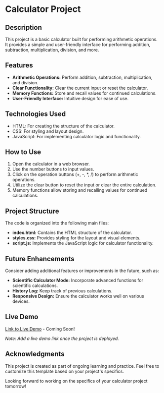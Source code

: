 # Calculator Project

## Description
This project is a basic calculator built for performing arithmetic operations. It provides a simple and user-friendly interface for performing addition, subtraction, multiplication, division, and more.

## Features
- **Arithmetic Operations:** Perform addition, subtraction, multiplication, and division.
- **Clear Functionality:** Clear the current input or reset the calculator.
- **Memory Functions:** Store and recall values for continued calculations.
- **User-Friendly Interface:** Intuitive design for ease of use.

## Technologies Used
- HTML: For creating the structure of the calculator.
- CSS: For styling and layout design.
- JavaScript: For implementing calculator logic and functionality.

## How to Use
1. Open the calculator in a web browser.
2. Use the number buttons to input values.
3. Click on the operation buttons (+, -, *, /) to perform arithmetic operations.
4. Utilize the clear button to reset the input or clear the entire calculation.
5. Memory functions allow storing and recalling values for continued calculations.

## Project Structure
The code is organized into the following main files:

- **index.html:** Contains the HTML structure of the calculator.
- **styles.css:** Provides styling for the layout and visual elements.
- **script.js:** Implements the JavaScript logic for calculator functionality.

## Future Enhancements
Consider adding additional features or improvements in the future, such as:
- **Scientific Calculator Mode:** Incorporate advanced functions for scientific calculations.
- **History Log:** Keep track of previous calculations.
- **Responsive Design:** Ensure the calculator works well on various devices.

## Live Demo
[Link to Live Demo](#) - Coming Soon!

*Note: Add a live demo link once the project is deployed.*

## Acknowledgments
This project is created as part of ongoing learning and practice. Feel free to customize this template based on your project's specifics.

Looking forward to working on the specifics of your calculator project tomorrow!